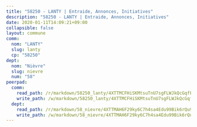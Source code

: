 ```yaml
---
title: "58250 - LANTY | Entraide, Annonces, Initiatives"
description: "58250 - LANTY | Entraide, Annonces, Initiatives"
date: 2020-01-11T14:09:21+09:00
collapsible: false
layout: commune
comm:
  nom: "LANTY"
  slug: lanty
  cp: "58250"
dept:
  nom: "Nièvre"
  slug: nievre
  num: "58"
peerpad:
  comm:
    read_path: /r/markdown/58250_lanty/4XTTMCFHiSKMtsuTnU7sgFLWJkQcGqfFgUpLgJqpkKhT9qMPX
    write_path: /w/markdown/58250_lanty/4XTTMCFHiSKMtsuTnU7sgFLWJkQcGqfFgUpLgJqpkKhT9qMPX-K3TgU6tKZuytVj4JTPSmvymj6HizW7ditWhAJZHeEY2pXXWYh6Rx6eWy1ozmtxAJN68N3efar7KYuWdp6Wpfmbuh2WfstqLRx9BncPm23CYBRrPZjtEgFbjbgeXeVQCDkqs89tM7
  dept:
    read_path: /r/markdown/58_nievre/4XTTMAH6F29ky6C7h4sa4Edu99Bik6rQu9XbiuBD1DvLw22pb
    write_path: /w/markdown/58_nievre/4XTTMAH6F29ky6C7h4sa4Edu99Bik6rQu9XbiuBD1DvLw22pb-K3TgUtHs3LnA4VP5N1eQxK9UkiWFz8M5ZP7N97wnUEM9Wfw65apM3LnvEX8HhP2Sd27LDh5t4GgmkbGDUaCqpnkD9BJGbaMbkS8idf1DYkYaRo6rACHXiR4PjahH89PiAFqFL3Lf
---
```


